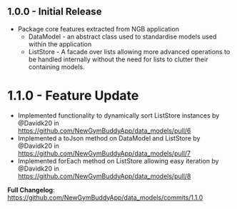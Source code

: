 ## 1.0.0 - Initial Release
- Package core features extracted from NGB application
  - DataModel - an abstract class used to standardise models used within the application
  - ListStore - A facade over lists allowing more advanced operations to be 
     handled internally without the need for lists to clutter their containing models.

# 1.1.0 - Feature Update
* Implemented functionality to dynamically sort ListStore instances by @Davidk20 in https://github.com/NewGymBuddyApp/data_models/pull/6
* Implemented a toJson method on DataModel and ListStore  by @Davidk20 in https://github.com/NewGymBuddyApp/data_models/pull/7
* Implemented forEach method on ListStore allowing easy iteration by @Davidk20 in https://github.com/NewGymBuddyApp/data_models/pull/8

**Full Changelog**: https://github.com/NewGymBuddyApp/data_models/commits/1.1.0
